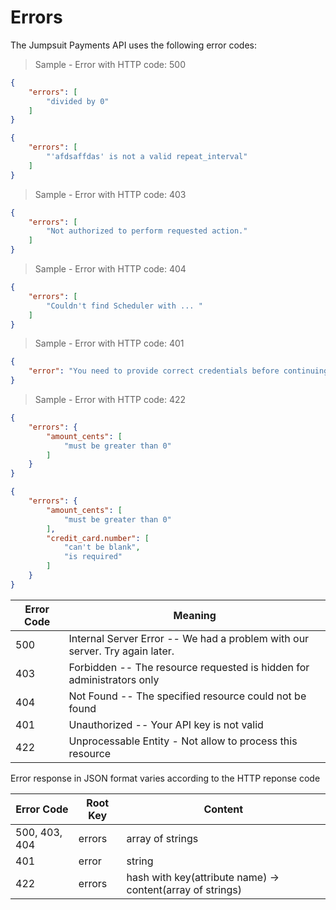 # Errors

The Jumpsuit Payments API uses the following error codes:


> Sample - Error with HTTP code: 500

```json
{
    "errors": [
        "divided by 0"
    ]
}
```

```json
{
    "errors": [
        "'afdsaffdas' is not a valid repeat_interval"
    ]
}
```

> Sample - Error with HTTP code: 403

```json
{
    "errors": [
        "Not authorized to perform requested action."
    ]
}
```

> Sample - Error with HTTP code: 404

```json
{
    "errors": [
        "Couldn't find Scheduler with ... "
    ]
}
```

> Sample - Error with HTTP code: 401

```json
{
    "error": "You need to provide correct credentials before continuing."
}
```


> Sample - Error with HTTP code: 422

```json
{
    "errors": {
        "amount_cents": [
            "must be greater than 0"
        ]
    }
}
```

```json
{
    "errors": {
        "amount_cents": [
            "must be greater than 0"
        ],
        "credit_card.number": [
            "can't be blank",
            "is required"
        ]
    }
}
```


Error Code | Meaning
---------- | -------
500 | Internal Server Error -- We had a problem with our server. Try again later.
403 | Forbidden -- The resource requested is hidden for administrators only
404 | Not Found -- The specified resource could not be found
401 | Unauthorized -- Your API key is not valid
422 | Unprocessable Entity - Not allow to process this resource

<aside class="notice">
Error response in JSON format varies according to the HTTP reponse code
</aside>

Error Code | Root Key | Content
---------- | -------  | -------
500, 403, 404 | errors | array of strings
401 | error | string
422 | errors | hash with key(attribute name) -> content(array of strings)
